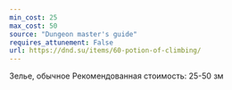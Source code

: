 ```yaml
---
min_cost: 25
max_cost: 50
source: "Dungeon master's guide"
requires_attunement: False
url: https://dnd.su/items/60-potion-of-climbing/
---
```


Зелье, обычное
Рекомендованная стоимость: 25-50 зм